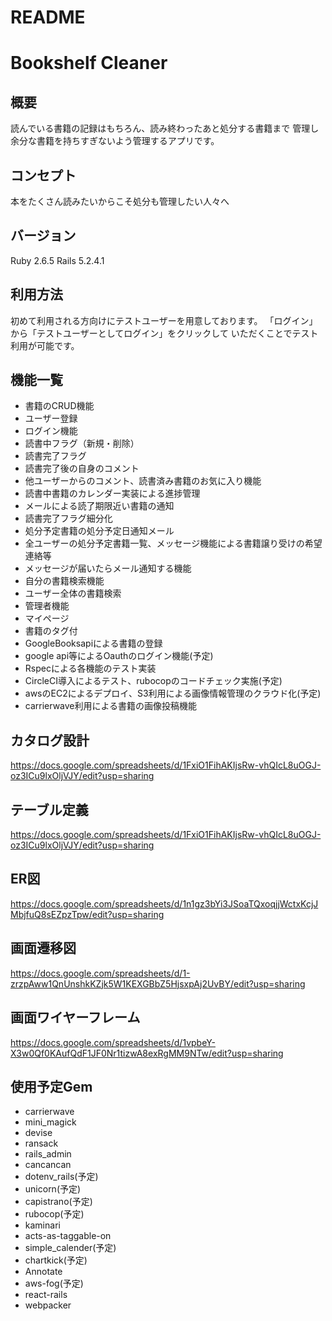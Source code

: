 # README

# Bookshelf Cleaner

## 概要
読んでいる書籍の記録はもちろん、読み終わったあと処分する書籍まで
管理し余分な書籍を持ちすぎないよう管理するアプリです。

## コンセプト
本をたくさん読みたいからこそ処分も管理したい人々へ

## バージョン
Ruby 2.6.5
Rails 5.2.4.1

## 利用方法
初めて利用される方向けにテストユーザーを用意しております。
「ログイン」から「テストユーザーとしてログイン」をクリックして
いただくことでテスト利用が可能です。

## 機能一覧
- 書籍のCRUD機能
- ユーザー登録
- ログイン機能
- 読書中フラグ（新規・削除）
- 読書完了フラグ
- 読書完了後の自身のコメント
- 他ユーザーからのコメント、読書済み書籍のお気に入り機能
- 読書中書籍のカレンダー実装による進捗管理
- メールによる読了期限近い書籍の通知
- 読書完了フラグ細分化
- 処分予定書籍の処分予定日通知メール
- 全ユーザーの処分予定書籍一覧、メッセージ機能による書籍譲り受けの希望連絡等
- メッセージが届いたらメール通知する機能
- 自分の書籍検索機能
- ユーザー全体の書籍検索
- 管理者機能
- マイページ
- 書籍のタグ付
- GoogleBooksapiによる書籍の登録
- google api等によるOauthのログイン機能(予定)
- Rspecによる各機能のテスト実装
- CircleCI導入によるテスト、rubocopのコードチェック実施(予定)
- awsのEC2によるデプロイ、S3利用による画像情報管理のクラウド化(予定)
- carrierwave利用による書籍の画像投稿機能

## カタログ設計
https://docs.google.com/spreadsheets/d/1FxiO1FihAKIjsRw-vhQIcL8uOGJ-oz3ICu9lxOljVJY/edit?usp=sharing

## テーブル定義
https://docs.google.com/spreadsheets/d/1FxiO1FihAKIjsRw-vhQIcL8uOGJ-oz3ICu9lxOljVJY/edit?usp=sharing

## ER図
https://docs.google.com/spreadsheets/d/1n1gz3bYi3JSoaTQxoqjjWctxKcjJMbjfuQ8sEZpzTpw/edit?usp=sharing

## 画面遷移図
https://docs.google.com/spreadsheets/d/1-zrzpAww1QnUnshkKZjk5W1KEXGBbZ5HjsxpAj2UvBY/edit?usp=sharing

## 画面ワイヤーフレーム
https://docs.google.com/spreadsheets/d/1vpbeY-X3w0Qf0KAufQdF1JF0Nr1tizwA8exRgMM9NTw/edit?usp=sharing

## 使用予定Gem
* carrierwave
* mini_magick
* devise
* ransack
* rails_admin
* cancancan
* dotenv_rails(予定)
* unicorn(予定)
* capistrano(予定)
* rubocop(予定)
* kaminari
* acts-as-taggable-on
* simple_calender(予定)
* chartkick(予定)
* Annotate
* aws-fog(予定)
* react-rails
* webpacker
